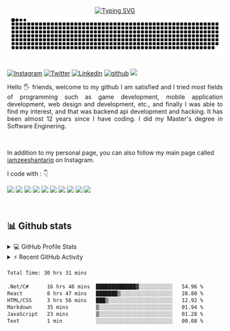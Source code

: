 <div align="center"> 
  
[![Typing SVG](https://readme-typing-svg.herokuapp.com?lines=Hi+there!+I'm+Zeeshan+Tariq)](https://git.io/typing-svg)
<img src="https://raw.githubusercontent.com/Platane/snk/output/github-contribution-grid-snake.svg" />
  
 </div>

<div align="left">

[![Instagram](https://img.shields.io/badge/zeeshantariq-%23E4405F.svg?style=for-the-badge&logo=Instagram&logoColor=white)](https://www.instagram.com/iamzeeshantariq/)
[![Twitter](https://img.shields.io/badge/zeeshantariq-%231DA1F2.svg?style=for-the-badge&logo=Twitter&logoColor=white)](https://www.twitter.com/rzashakeri/)
[![Linkedin](https://img.shields.io/badge/zeeshantariq-%231DA1F2.svg?style=for-the-badge&logo=Linkedin&logoColor=white)](https://www.linkedin.com/in/muhammad-zeeshan-tariq-b7a80739//)
[![github](https://img.shields.io/badge/zeeshantariq-12100E.svg?style=for-the-badge&logo=github&logoColor=white)](https://github.com/zeeshan-tariq/)
![](https://komarev.com/ghpvc/?username=zeeshan-tariq&label=PROFILE+VIEWS&style=for-the-badge&color=brightgreen)

 
</div>  
<p align="justify"> 
Hello 🖐️ friends, welcome to my github
I am satisfied and I tried most fields of programming such as game development, mobile application development, web design and development, etc., and finally I was able to find my interest, and that was backend api development and hacking. It has been almost 12 years since I have coding. I did my Master's degree in Software Enginering.
  
&nbsp;

In addition to my personal page, you can also follow my main page called <a href="https://www.instagram.com/iamzeeshantariq/">iamzeeshantariq</a> on Instagram.
</p>


<p align="left">
I code with :  👇

 <img src="https://img.shields.io/badge/.NET-5C2D91?style=for-the-badge&logo=.net&logoColor=white"/>  <img src="https://img.shields.io/badge/C%23-239120?style=for-the-badge&logo=c-sharp&logoColor=white"/>  <img src="https://img.shields.io/badge/Python-3776AB?style=for-the-badge&logo=python&logoColor=white"/> <img src="https://img.shields.io/badge/React-20232A?style=for-the-badge&logo=react&logoColor=61DAFB" />  <img src="https://img.shields.io/badge/JavaScript-F7DF1E?style=for-the-badge&logo=javascript&logoColor=white"/> <img src="https://img.shields.io/badge/C%2B%2B-00599C?style=for-the-badge&logo=c%2B%2B&logoColor=white"/>   <img src="https://img.shields.io/badge/Django-092E20?style=for-the-badge&logo=django&logoColor=white"/> <img src="https://img.shields.io/badge/HTML-239120?style=for-the-badge&logo=html5&logoColor=white"/>  <img src="https://img.shields.io/badge/CSS-239120?&style=for-the-badge&logo=css3&logoColor=white"/>  <img src="https://img.shields.io/badge/Jenkins-D24939?style=for-the-badge&logo=Jenkins&logoColor=white" />
</p>

&nbsp;
&nbsp;
## 📊 Github stats

<details> 
  <summary>💻 GitHub Profile Stats</summary>
  <br/>
    <a href="https://github.com/mztariq/github-readme-stats"><img alt="zeeshan's Github Stats" src="https://github-readme-stats.vercel.app/api/?username=mztariq&show_icons=true&count_private=true&theme=default&hide_border=true&bg_color=fff&title_color=00E676&icon_color=00E676" height="192px"/></a>
  <a href="https://github.com/mztariq/github-readme-stats"><img alt="zeeshan's Top Languages" src="https://github-readme-stats.vercel.app/api/top-langs/?username=mztariq&langs_count=8&layout=compact&theme=default&hide_border=true&bg_color=fff&title_color=000&icon_color=000&hide=Jupyter%20Notebook" height="192px"/></a>
  <br/>
</details>

<details>
  <summary>⚡ Recent GitHub Activity</summary>
  <br/>
<a href="https://github.com/mztariq/github-readme-activity-graph"><img alt="Zeeshan's Activity Graph" src="https://activity-graph.herokuapp.com/graph/?username=mztariq&bg_color=fff&color=000&line=00E676&point=000&hide_border=true" /></a>
</details>


<!--START_SECTION:waka-->

```text
Total Time: 30 hrs 31 mins

.Net/C#      16 hrs 46 mins  █████████████▓░░░░░░░░░░░   54.96 %
React        8 hrs 47 mins   ███████▒░░░░░░░░░░░░░░░░░   28.80 %
HTML/CSS     3 hrs 56 mins   ███▒░░░░░░░░░░░░░░░░░░░░░   12.92 %
Markdown     35 mins         ▒░░░░░░░░░░░░░░░░░░░░░░░░   01.94 %
JavaScript   23 mins         ▒░░░░░░░░░░░░░░░░░░░░░░░░   01.28 %
Text         1 min           ░░░░░░░░░░░░░░░░░░░░░░░░░   00.08 %
```

<!--END_SECTION:waka-->
